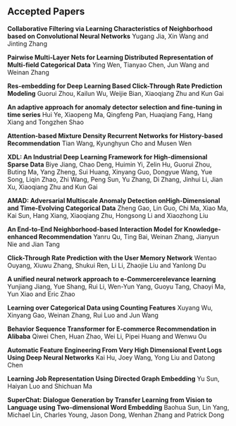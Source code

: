 ## Accepted Papers

**Collaborative Filtering via Learning Characteristics of Neighborhood based on Convolutional Neural Networks** Yugang Jia, Xin Wang and Jinting Zhang
  
**Pairwise Multi-Layer Nets for Learning Distributed Representation of Multi-field Categorical Data**	Ying Wen, Tianyao Chen, Jun Wang and Weinan Zhang

**Res-embedding for Deep Learning Based Click-Through Rate Prediction Modeling**	Guorui Zhou, Kailun Wu, Weijie Bian, Xiaoqiang Zhu and Kun Gai

**An adaptive approach for anomaly detector selection and fine-tuning in time series**	Hui Ye, Xiaopeng Ma, Qingfeng Pan, Huaqiang Fang, Hang Xiang and Tongzhen Shao

**Attention-based Mixture Density Recurrent Networks for History-based Recommendation**	Tian Wang, Kyunghyun Cho and Musen Wen

**XDL: An Industrial Deep Learning Framework for High-dimensional Sparse Data**	Biye Jiang, Chao Deng, Huimin Yi, Zelin Hu, Guorui Zhou, Buting Ma, Yang Zheng, Sui Huang, Xinyang Guo, Dongyue Wang, Yue Song, Liqin Zhao, Zhi Wang, Peng Sun, Yu Zhang, Di Zhang, Jinhui Li, Jian Xu, Xiaoqiang Zhu and Kun Gai

**AMAD: Adversarial Multiscale Anomaly Detection onHigh-Dimensional and Time-Evolving Categorical Data**	Zheng Gao, Lin Guo, Chi Ma, Xiao Ma, Kai Sun, Hang Xiang, Xiaoqiang Zhu, Hongsong Li and Xiaozhong Liu

**An End-to-End Neighborhood-based Interaction Model for Knowledge-enhanced Recommendation**	Yanru Qu, Ting Bai, Weinan Zhang, Jianyun Nie and Jian Tang

**Click-Through Rate Prediction with the User Memory Network**	Wentao Ouyang, Xiuwu Zhang, Shukui Ren, Li Li, Zhaojie Liu and Yanlong Du

**A unified neural network approach to e-Commercerelevance learning**	Yunjiang Jiang, Yue Shang, Rui Li, Wen-Yun Yang, Guoyu Tang, Chaoyi Ma, Yun Xiao and Eric Zhao

**Learning over Categorical Data using Counting Features**	Xuyang Wu, Xinyang Gao, Weinan Zhang, Rui Luo and Jun Wang

**Behavior Sequence Transformer for E-commerce Recommendation in Alibaba**	Qiwei Chen, Huan Zhao, Wei Li, Pipei Huang and Wenwu Ou

**Automatic Feature Engineering From Very High Dimensional Event Logs Using Deep Neural Networks**	Kai Hu, Joey Wang, Yong Liu and Datong Chen

**Learning Job Representation Using Directed Graph Embedding**	Yu Sun, Haiyan Luo and Shichuan Ma

**SuperChat: Dialogue Generation by Transfer Learning from Vision to Language using Two-dimensional Word Embedding**	Baohua Sun, Lin Yang, Michael Lin, Charles Young, Jason Dong, Wenhan Zhang and Patrick Dong


